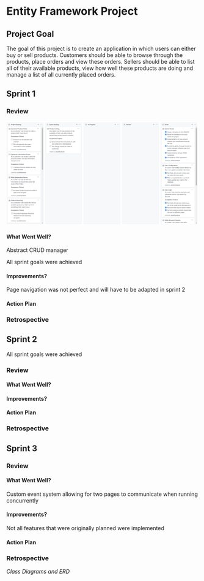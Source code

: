 # Entity Framework Project

## Project Goal
The goal of this project is to create an application in which users can either buy or sell products. Customers should be able to browse through the products, place orders and view these orders. Sellers should be able to list all of their available products, view how well these products are doing and manage a list of all currently placed orders.

## Sprint 1
### Review

![Sprint 1 Snapshot](Snapshots/Sprint1Snapshot.PNG)

#### What Went Well?

Abstract CRUD manager

All sprint goals were achieved

#### Improvements?

Page navigation was not perfect and will have to be adapted in sprint 2

#### Action Plan




### Retrospective

## Sprint 2

All sprint goals were achieved

### Review

#### What Went Well?



#### Improvements?



#### Action Plan




### Retrospective

## Sprint 3
### Review

#### What Went Well?

Custom event system allowing for two pages to communicate when running concurrently

#### Improvements?

Not all features that were originally planned were implemented

#### Action Plan



### Retrospective



*Class Diagrams and ERD*